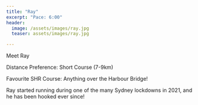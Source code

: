 ```yaml
---
title: "Ray"
excerpt: "Pace: 6:00"
header:
  image: /assets/images/ray.jpg
  teaser: assets/images/ray.jpg

---
```


Meet Ray

Distance Preference: Short Course (7-9km)

Favourite SHR Course: Anything over the Harbour Bridge!

Ray started running during one of the many Sydney lockdowns in 2021, and he has been hooked ever since!